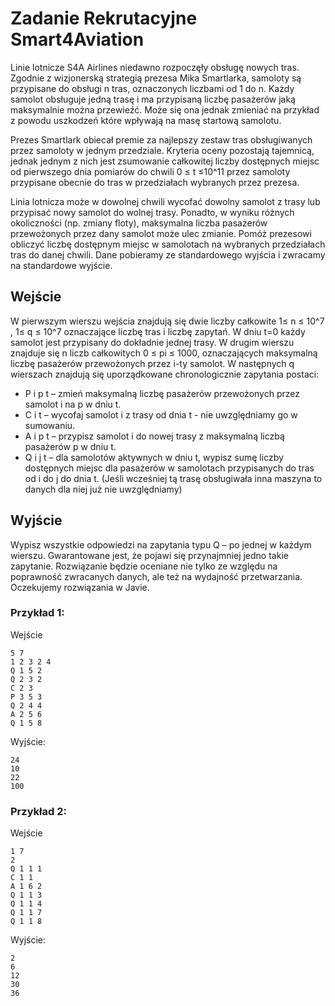 # Zadanie Rekrutacyjne Smart4Aviation

Linie lotnicze S4A Airlines niedawno rozpoczęły obsługę nowych tras. Zgodnie z wizjonerską
strategią prezesa Mika Smartlarka, samoloty są przypisane do obsługi n tras, oznaczonych
liczbami od 1 do n. Każdy samolot obsługuje jedną trasę i ma przypisaną liczbę pasażerów jaką
maksymalnie można przewieźć. Może się ona jednak zmieniać na przykład z powodu
uszkodzeń które wpływają na masę startową samolotu.

Prezes Smartlark obiecał premie za najlepszy zestaw tras obsługiwanych przez samoloty w
jednym przedziale. Kryteria oceny pozostają tajemnicą, jednak jednym z nich jest zsumowanie
całkowitej liczby dostępnych miejsc od pierwszego dnia pomiarów do chwili 0 ≤ t ≤10^11 przez
samoloty przypisane obecnie do tras w przedziałach wybranych przez prezesa.

Linia lotnicza może w dowolnej chwili wycofać dowolny samolot z trasy lub przypisać nowy
samolot do wolnej trasy. Ponadto, w wyniku różnych okoliczności (np. zmiany floty),
maksymalna liczba pasażerów przewożonych przez dany samolot może ulec zmianie. Pomóż
prezesowi obliczyć liczbę dostępnym miejsc w samolotach na wybranych przedziałach tras do
danej chwili.
Dane pobieramy ze standardowego wyjścia i zwracamy na standardowe wyjście.

## Wejście

W pierwszym wierszu wejścia znajdują się dwie liczby całkowite 1≤ n ≤ 10^7 , 1≤ q ≤ 10^7
oznaczające liczbę tras i liczbę zapytań. W dniu t=0 każdy samolot jest przypisany do dokładnie
jednej trasy.
W drugim wierszu znajduje się n liczb całkowitych 0 ≤ pi ≤ 1000, oznaczających maksymalną
liczbę pasażerów przewożonych przez i-ty samolot.
W następnych q wierszach znajdują się uporządkowane chronologicznie zapytania postaci:

* P i p t – zmień maksymalną liczbę pasażerów przewożonych przez samolot i na p w
dniu t.
*  C i t – wycofaj samolot i z trasy od dnia t - nie uwzględniamy go w sumowaniu.
* A i p t – przypisz samolot i do nowej trasy z maksymalną liczbą pasażerów p w dniu
t.
*  Q i j t – dla samolotów aktywnych w dniu t, wypisz sumę liczby dostępnych miejsc
dla pasażerów w samolotach przypisanych do tras od i do j do dnia t. (Jeśli wcześniej tą
trasę obsługiwała inna maszyna to danych dla niej już nie uwzględniamy)

## Wyjście
 
Wypisz wszystkie odpowiedzi na zapytania typu Q – po jednej w każdym wierszu.
Gwarantowane jest, że pojawi się przynajmniej jedno takie zapytanie.
Rozwiązanie będzie oceniane nie tylko ze względu na poprawność zwracanych danych, ale też
na wydajność przetwarzania. Oczekujemy rozwiązania w Javie.

### Przykład 1:
Wejście
~~~
5 7
1 2 3 2 4
Q 1 5 2
Q 2 3 2
C 2 3
P 3 5 3
Q 2 4 4
A 2 5 6
Q 1 5 8
~~~

Wyjście:
~~~
24
10
22
100
~~~

### Przykład 2:

Wejście
~~~
1 7
2
Q 1 1 1
C 1 1
A 1 6 2
Q 1 1 3
Q 1 1 4
Q 1 1 7
Q 1 1 8
~~~

Wyjście:
~~~
2
6
12
30
36
~~~